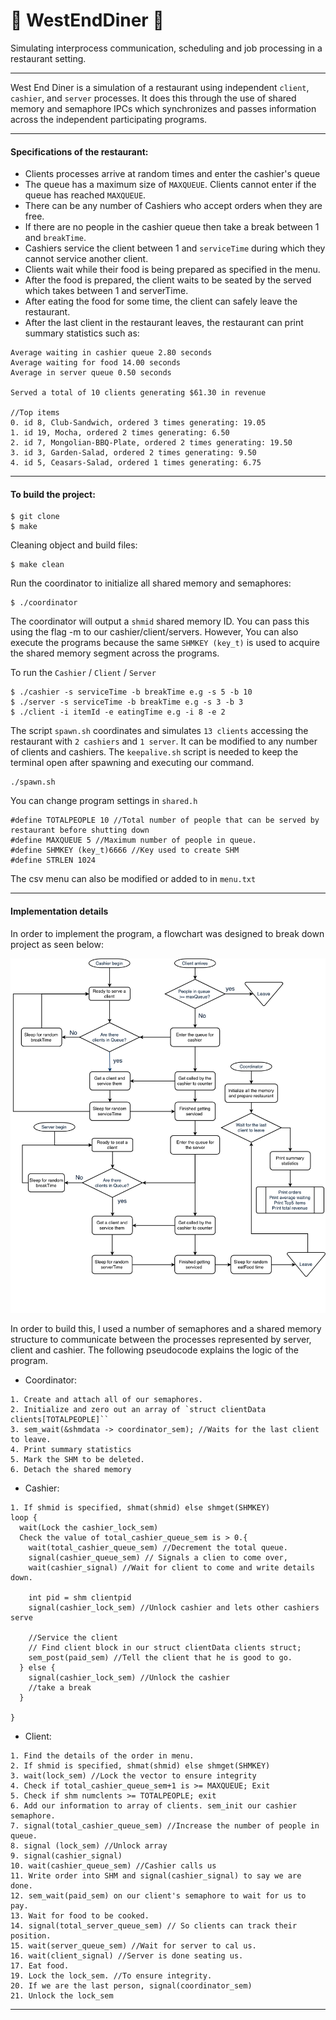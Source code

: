 # 🍆 WestEndDiner 🍆
Simulating interprocess communication, scheduling and job processing in a restaurant setting.

---

West End Diner is a simulation of a restaurant using independent `client`, `cashier`, and `server` processes. It does this through the use of shared memory and semaphore IPCs which synchronizes and passes information across the independent participating programs.

---

#### Specifications of the restaurant:
* Clients processes arrive at random times and enter the cashier's queue
* The queue has a maximum size of `MAXQUEUE`. Clients cannot enter if the queue has reached `MAXQUEUE`.
* There can be any number of Cashiers who accept orders when they are free.
* If there are no people in the cashier queue then take a break between 1 and `breakTime`.
* Cashiers service the client between 1 and `serviceTime` during which they cannot service another client.
* Clients wait while their food is being prepared as specified in the menu.
* After the food is prepared, the client waits to be seated by the served which takes between 1 and serverTime.
* After eating the food for some time, the client can safely leave the restaurant.
* After the last client in the restaurant leaves, the restaurant can print summary statistics such as:

```
Average waiting in cashier queue 2.80 seconds
Average waiting for food 14.00 seconds
Average in server queue 0.50 seconds

Served a total of 10 clients generating $61.30 in revenue

//Top items
0. id 8, Club-Sandwich, ordered 3 times generating: 19.05
1. id 19, Mocha, ordered 2 times generating: 6.50
2. id 7, Mongolian-BBQ-Plate, ordered 2 times generating: 19.50
3. id 3, Garden-Salad, ordered 2 times generating: 9.50
4. id 5, Ceasars-Salad, ordered 1 times generating: 6.75
```

---

#### To build the project:

```
$ git clone
$ make
```
Cleaning object and build files:
```
$ make clean
```
Run the coordinator to initialize all shared memory and semaphores:
```
$ ./coordinator
```
The coordinator will output a `shmid` shared memory ID. You can pass this using the flag -m to our cashier/client/servers. However, You can also execute the programs because the same `SHMKEY (key_t)` is used to acquire the shared memory segment across the programs.

To run the `Cashier` / `Client` / `Server`
```
$ ./cashier -s serviceTime -b breakTime e.g -s 5 -b 10
$ ./server -s serviceTime -b breakTime e.g -s 3 -b 3
$ ./client -i itemId -e eatingTime e.g -i 8 -e 2
```
The script `spawn.sh` coordinates and simulates `13 clients` accessing the restaurant with `2 cashiers` and `1 server`. It can be modified to any number of clients and cashiers. The `keepalive.sh` script is needed to keep the terminal open after spawning and executing our command.
```
./spawn.sh
```


You can change program settings in `shared.h`
```
#define TOTALPEOPLE 10 //Total number of people that can be served by restaurant before shutting down
#define MAXQUEUE 5 //Maximum number of people in queue.
#define SHMKEY (key_t)6666 //Key used to create SHM
#define STRLEN 1024
```

The csv menu can also be modified or added to in `menu.txt`

---
#### Implementation details

In order to implement the program, a flowchart was designed to break down project as seen below:

<p align="center">
  <img width="750"  src="./WestEndFlowchart.png">
</p>

In order to build this, I used a number of semaphores and a shared memory structure to communicate between the processes represented by server, client and cashier. The following pseudocode explains the logic of the program.

* Coordinator:

```
1. Create and attach all of our semaphores.
2. Initialize and zero out an array of `struct clientData clients[TOTALPEOPLE]``
3. sem_wait(&shmdata -> coordinator_sem); //Waits for the last client to leave.
4. Print summary statistics
5. Mark the SHM to be deleted.
6. Detach the shared memory
```

* Cashier:

```
1. If shmid is specified, shmat(shmid) else shmget(SHMKEY)
loop {
  wait(Lock the cashier_lock_sem)
  Check the value of total_cashier_queue_sem is > 0.{
    wait(total_cashier_queue_sem) //Decrement the total queue.
    signal(cashier_queue_sem) // Signals a clien to come over,
    wait(cashier_signal) //Wait for client to come and write details down.

    int pid = shm clientpid
    signal(cashier_lock_sem) //Unlock cashier and lets other cashiers serve

    //Service the client
    // Find client block in our struct clientData clients struct;
    sem_post(paid_sem) //Tell the client that he is good to go.
  } else {
    signal(cashier_lock_sem) //Unlock the cashier
    //take a break
  }

}
```

* Client:

```
1. Find the details of the order in menu.
2. If shmid is specified, shmat(shmid) else shmget(SHMKEY)
3. wait(lock_sem) //Lock the vector to ensure integrity
4. Check if total_cashier_queue_sem+1 is >= MAXQUEUE; Exit
5. Check if shm numclents >= TOTALPEOPLE; exit
6. Add our information to array of clients. sem_init our cashier semaphore.
7. signal(total_cashier_queue_sem) //Increase the number of people in queue.
8. signal (lock_sem) //Unlock array
9. signal(cashier_signal)
10. wait(cashier_queue_sem) //Cashier calls us
11. Write order into SHM and signal(cashier_signal) to say we are done.
12. sem_wait(paid_sem) on our client's semaphore to wait for us to pay.
13. Wait for food to be cooked.
14. signal(total_server_queue_sem) // So clients can track their position.
15. wait(server_queue_sem) //Wait for server to cal us.
16. wait(client_signal) //Server is done seating us.
17. Eat food.
19. Lock the lock_sem. //To ensure integrity.
20. If we are the last person, signal(coordinator_sem)
21. Unlock the lock_sem
```

---
